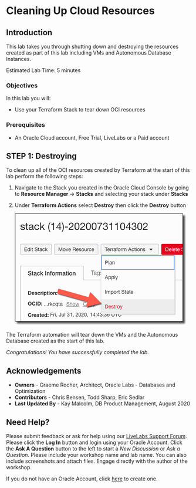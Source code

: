 # Cleaning Up Cloud Resources

## Introduction
This lab takes you through shutting down and destroying the resources created as part of this lab including VMs and Autonomous Database Instances.

Estimated Lab Time: 5 minutes

### Objectives
In this lab you will:
* Use your Terraform Stack to tear down OCI resources

### Prerequisites
- An Oracle Cloud account, Free Trial, LiveLabs or a Paid account
  
## **STEP 1:** Destroying 

To clean up all of the OCI resources created by Terraform at the start of this lab perform the following steps:

1. Navigate to the Stack you created in the Oracle Cloud Console by going to **Resource Manager** -> **Stacks** and selecting your stack under **Stacks**

2. Under **Terraform Actions** select **Destroy** then click the **Destroy** button

    ![Destroy Stack](images/destroy_stack.png)

The Terraform automation will tear down the VMs and the Autonomous Database created as the start of this lab.

*Congratulations! You have successfully completed the lab.*

## Acknowledgements
- **Owners** - Graeme Rocher, Architect, Oracle Labs - Databases and Optimization
- **Contributors** - Chris Bensen, Todd Sharp, Eric Sedlar
- **Last Updated By** - Kay Malcolm, DB Product Management, August 2020

## Need Help?
Please submit feedback or ask for help using our [LiveLabs Support Forum](https://community.oracle.com/tech/developers/categories/building-java-cloud-applications-with-micronaut-and-oci). Please click the **Log In** button and login using your Oracle Account. Click the **Ask A Question** button to the left to start a *New Discussion* or *Ask a Question*.  Please include your workshop name and lab name.  You can also include screenshots and attach files.  Engage directly with the author of the workshop.

If you do not have an Oracle Account, click [here](https://profile.oracle.com/myprofile/account/create-account.jspx) to create one.
